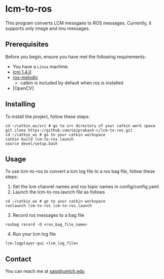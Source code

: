 # lcm-to-ros

This program converts LCM messgaes to ROS messages. Currently, it supports only image and imu messages. 

## Prerequisites

Before you begin, ensure you have met the following requirements:
<!--- These are just example requirements. Add, duplicate or remove as required --->

* You have a `Linux` machine. 
* [lcm 1.4.0](https://github.com/lcm-proj/lcm)
* [ros-melodic](http://wiki.ros.org/melodic/Installation/Ubuntu)
  - catkin is included by default when ros is installed 
* [OpenCV]


## Installing

To install the project, follow these steps:

```
cd ~/catkin_ws/src # go to src directory of your catkin work space
git clone https://github.com/saiprakash-c/lcm-to-ros.git
cd ~/catkin_ws # go to your catkin workspace
catkin build lcm-to-ros.launch
source devel/setup.bash
```
## Usage

To use lcm-to-ros to convert a lcm log file to a ros bag file, follow these steps:

1. Set the lcm channel names and ros topic names in config/config.yaml
2. Launch the lcm-to-ros.launch file as follows
```
cd ~/catkin_ws # go to your catkin workspace
roslaunch lcm-to-ros lcm-to-ros.launch 
```
3. Record ros messages to a bag file 
```
rosbag record -O <ros_bag_file_name>
```
4. Run your lcm log file
```
lcm-logplayer-gui <lcm_log_file>
```

## Contact

You can reach me at saip@umich.edu
